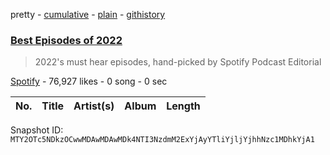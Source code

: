 pretty - [cumulative](/playlists/cumulative/37i9dQZF1DXdlkPQJ1PlTQ.md) - [plain](/playlists/plain/37i9dQZF1DXdlkPQJ1PlTQ) - [githistory](https://github.githistory.xyz/mackorone/spotify-playlist-archive/blob/main/playlists/plain/37i9dQZF1DXdlkPQJ1PlTQ)

### [Best Episodes of 2022](https://open.spotify.com/playlist/37i9dQZF1DXdlkPQJ1PlTQ)

> 2022's must hear episodes, hand\-picked by Spotify Podcast Editorial

[Spotify](https://open.spotify.com/user/spotify) - 76,927 likes - 0 song - 0 sec

| No. | Title | Artist(s) | Album | Length |
|---|---|---|---|---|

Snapshot ID: `MTY2OTc5NDkzOCwwMDAwMDAwMDk4NTI3NzdmM2ExYjAyYTliYjljYjhhNzc1MDhkYjA1`
